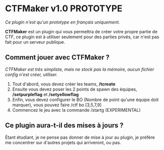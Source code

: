 # CTFMaker v1.0 PROTOTYPE

*Ce plugin n'est qu'un prototype en français uniquement.*

**CTFMaker** est un plugin qui vous permettra de créer votre propre partie de CTF, ce plugin est à utiliser seulement pour des parties privés, car n'est pas fait pour un serveur publique.

## Comment jouer avec CTFMaker ?
*CTFMaker est très simpliste, mais ne stock pas la mémoire, aucun fichier config n'est créer, utiliser.*
1. Tout d'abord, vous devez créer les teams, **/tcreate**
2. Ensuite vous devez poser les 2 points de spawn des équipes, **/setpurpleflag** et **/setyellowflag**
3. Enfin, vous devez configurer le BO (Nombre de point qu'une équipe doit marquer), vous pouvez faire /ctf bo [3,5,7,9]
4. Commencez le jeu avec la commande /startg (EXPERIMENTAL)

## Ce plugin aura-t-il des mises à jours ?
Étant étudiant, je ne pense pas donner de mise à jour au plugin, je préfère me concentrer sur d'autres projets qui arriveront, ou pas.
